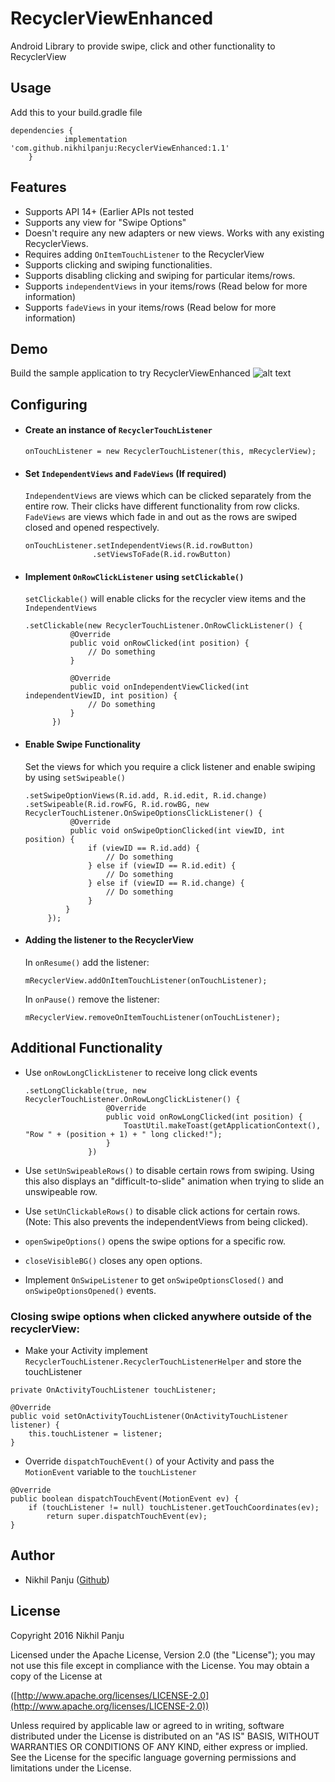 # RecyclerViewEnhanced
Android Library to provide swipe, click and other functionality to RecyclerView
## Usage

Add this to your build.gradle file

```
dependencies {
	        implementation 'com.github.nikhilpanju:RecyclerViewEnhanced:1.1'
	}
```

## Features
* Supports API 14+ (Earlier APIs not tested
* Supports any view for "Swipe Options"
* Doesn't require any new adapters or new views. Works with any existing RecyclerViews.
* Requires adding `OnItemTouchListener` to the RecyclerView
* Supports clicking and swiping functionalities.
* Supports disabling clicking and swiping for particular items/rows.
* Supports `independentViews` in your items/rows (Read below for more information)
* Supports `fadeViews` in your items/rows (Read below for more information)

## Demo
Build the sample application to try RecyclerViewEnhanced
![alt text](https://github.com/nikhilpanju/RecyclerViewEnhanced/blob/master/sample/src/common/images/Demo.gif "Demo")

## Configuring
* #### Create an instance of `RecyclerTouchListener`
  `onTouchListener = new RecyclerTouchListener(this, mRecyclerView);`
  
* #### Set `IndependentViews` and `FadeViews` (If required)
  `IndependentViews` are views which can be clicked separately from the entire row. Their clicks have different functionality from row clicks. `FadeViews` are views which fade in and out as the rows are swiped closed and opened respectively.
  
  ```
  onTouchListener.setIndependentViews(R.id.rowButton)
                 .setViewsToFade(R.id.rowButton)               
  ```
  
* #### Implement `OnRowClickListener` using `setClickable()`
  `setClickable()` will enable clicks for the recycler view items and the `IndependentViews`
  
  ```
  .setClickable(new RecyclerTouchListener.OnRowClickListener() {
            @Override
            public void onRowClicked(int position) {
                // Do something
            }

            @Override
            public void onIndependentViewClicked(int independentViewID, int position) {
                // Do something
            }
        })               
  ```
  
* #### Enable Swipe Functionality

  Set the views for which you require a click listener and enable swiping by using `setSwipeable()`
  ```
  .setSwipeOptionViews(R.id.add, R.id.edit, R.id.change)
  .setSwipeable(R.id.rowFG, R.id.rowBG, new RecyclerTouchListener.OnSwipeOptionsClickListener() {
            @Override
            public void onSwipeOptionClicked(int viewID, int position) {
                if (viewID == R.id.add) {
                    // Do something
                } else if (viewID == R.id.edit) {
                    // Do something
                } else if (viewID == R.id.change) {
                    // Do something
                }
           }
       });
  ```
  
* #### Adding the listener to the RecyclerView

  In `onResume()` add the listener: 
  ```
  mRecyclerView.addOnItemTouchListener(onTouchListener);
  ```
  In `onPause()` remove the listener: 
  ```
  mRecyclerView.removeOnItemTouchListener(onTouchListener);
  ```
       
## Additional Functionality
* Use `onRowLongClickListener` to receive long click events
  ```
  .setLongClickable(true, new RecyclerTouchListener.OnRowLongClickListener() {
                    @Override
                    public void onRowLongClicked(int position) {
                        ToastUtil.makeToast(getApplicationContext(), "Row " + (position + 1) + " long clicked!");
                    }
                })
  ```
  
* Use `setUnSwipeableRows()` to disable certain rows from swiping. Using this also displays an "difficult-to-slide" animation when trying to slide an unswipeable row.
* Use `setUnClickableRows()` to disable click actions for certain rows. (Note: This also prevents the independentViews from being clicked).
* `openSwipeOptions()` opens the swipe options for a specific row.
* `closeVisibleBG()` closes any open options.
* Implement `OnSwipeListener` to get `onSwipeOptionsClosed()` and `onSwipeOptionsOpened()` events.

  
### Closing swipe options when clicked anywhere outside of the recyclerView:
* Make your Activity implement `RecyclerTouchListener.RecyclerTouchListenerHelper` and store the touchListener
```
private OnActivityTouchListener touchListener;

@Override
public void setOnActivityTouchListener(OnActivityTouchListener listener) {
    this.touchListener = listener;
}
```
* Override `dispatchTouchEvent()` of your Activity and pass the `MotionEvent` variable to the `touchListener`
```
@Override
public boolean dispatchTouchEvent(MotionEvent ev) {
    if (touchListener != null) touchListener.getTouchCoordinates(ev);
        return super.dispatchTouchEvent(ev);
}
```
## Author
* Nikhil Panju ([Github](https://github.com/nikhilpanju))


## License
Copyright 2016 Nikhil Panju

Licensed under the Apache License, Version 2.0 (the "License");
you may not use this file except in compliance with the License.
You may obtain a copy of the License at

([http://www.apache.org/licenses/LICENSE-2.0](http://www.apache.org/licenses/LICENSE-2.0))

Unless required by applicable law or agreed to in writing, software
distributed under the License is distributed on an "AS IS" BASIS,
WITHOUT WARRANTIES OR CONDITIONS OF ANY KIND, either express or implied.
See the License for the specific language governing permissions and
limitations under the License.
